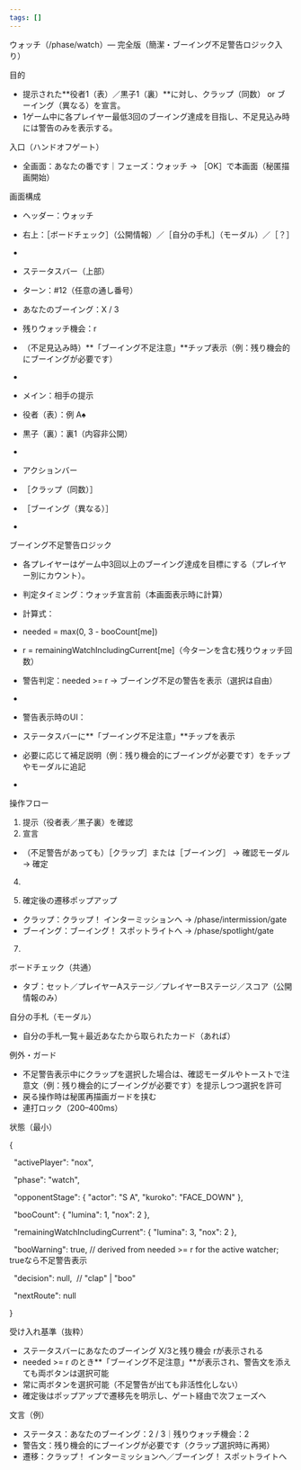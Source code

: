 ```yaml
---
tags: []
---
```

  

ウォッチ（/phase/watch）— 完全版（簡潔・ブーイング不足警告ロジック入り）

  

  

  

目的

  

  

- 提示された**役者1（表）／黒子1（裏）**に対し、クラップ（同数） or ブーイング（異なる）を宣言。
- 1ゲーム中に各プレイヤー最低3回のブーイング達成を目指し、不足見込み時には警告のみを表示する。

  

  

  

  

  

入口（ハンドオフゲート）

  

  

- 全画面：あなたの番です｜フェーズ：ウォッチ → ［OK］で本画面（秘匿描画開始）

  

  

  

  

  

画面構成

  

  

- ヘッダー：ウォッチ  
    

- 右上：［ボードチェック］（公開情報）／［自分の手札］（モーダル）／［？］

-   
    
- ステータスバー（上部）  
    

- ターン：#12（任意の通し番号）
- あなたのブーイング：X / 3
- 残りウォッチ機会：r
- （不足見込み時）**「ブーイング不足注意」**チップ表示（例：残り機会的にブーイングが必要です）

-   
    
- メイン：相手の提示  
    

- 役者（表）：例 A♠
- 黒子（裏）：裏1（内容非公開）

-   
    
- アクションバー  
    

- ［クラップ（同数）］
- ［ブーイング（異なる）］

-   
    

  

  

  

  

  

ブーイング不足警告ロジック

  

  

- 各プレイヤーはゲーム中3回以上のブーイング達成を目標にする（プレイヤー別にカウント）。
- 判定タイミング：ウォッチ宣言前（本画面表示時に計算）
- 計算式：  
    

- needed = max(0, 3 - booCount[me])
- r = remainingWatchIncludingCurrent[me]（今ターンを含む残りウォッチ回数）
- 警告判定：needed >= r → ブーイング不足の警告を表示（選択は自由）

-   
    
- 警告表示時のUI：
    

- ステータスバーに**「ブーイング不足注意」**チップを表示
- 必要に応じて補足説明（例：残り機会的にブーイングが必要です）をチップやモーダルに追記

-   
    

  

  

  

  

  

操作フロー

  

  

1. 提示（役者表／黒子裏）を確認
2. 宣言  
    

- （不足警告があっても）［クラップ］または［ブーイング］ → 確認モーダル → 確定

4.   
    
5. 確定後の遷移ポップアップ  
    

- クラップ：クラップ！ インターミッションへ → /phase/intermission/gate
- ブーイング：ブーイング！ スポットライトへ → /phase/spotlight/gate

7.   
    

  

  

  

  

  

ボードチェック（共通）

  

  

- タブ：セット／プレイヤーAステージ／プレイヤーBステージ／スコア（公開情報のみ）

  

  

  

自分の手札（モーダル）

  

  

- 自分の手札一覧＋最近あなたから取られたカード（あれば）

  

  

  

  

  

例外・ガード

  

  

- 不足警告表示中にクラップを選択した場合は、確認モーダルやトーストで注意文（例：残り機会的にブーイングが必要です）を提示しつつ選択を許可
- 戻る操作時は秘匿再描画ガードを挟む
- 連打ロック（200–400ms）

  

  

  

  

  

状態（最小）

  

{

  "activePlayer": "nox",

  "phase": "watch",

  "opponentStage": { "actor": "S A", "kuroko": "FACE_DOWN" },

  "booCount": { "lumina": 1, "nox": 2 },

  "remainingWatchIncludingCurrent": { "lumina": 3, "nox": 2 },

  "booWarning": true, // derived from needed >= r for the active watcher; trueなら不足警告表示

  "decision": null,  // "clap" | "boo"

  "nextRoute": null

}

  

  

  

  

受け入れ基準（抜粋）

  

  

- ステータスバーにあなたのブーイング X/3と残り機会 rが表示される
- needed >= r のとき**「ブーイング不足注意」**が表示され、警告文を添えても両ボタンは選択可能
- 常に両ボタンを選択可能（不足警告が出ても非活性化しない）
- 確定後はポップアップで遷移先を明示し、ゲート経由で次フェーズへ

  

  

  

  

  

文言（例）

  

  

- ステータス：あなたのブーイング：2 / 3｜残りウォッチ機会：2
- 警告文：残り機会的にブーイングが必要です（クラップ選択時に再掲）
- 遷移：クラップ！ インターミッションへ／ブーイング！ スポットライトへ
